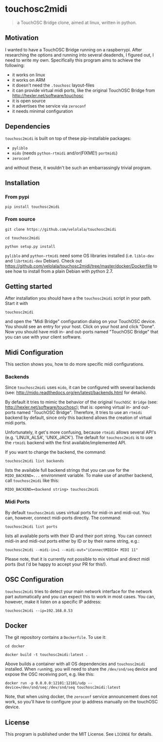 touchosc2midi
==============================================================
> a TouchOSC Bridge clone, aimed at linux, written in python.

Motivation
----------
I wanted to have a TouchOSC Bridge running on a raspberrypi. After researching the options and running into several
deadends, I figured out, I need to write my own. Specifically this program aims to achieve the following:

- it works on linux
- it works on ARM
- it doesn't need the `.touchosc` layout-files
- it can provide virtual midi ports, like the original TouchOSC Bridge from http://hexler.net/software/touchosc
- it is open source
- it advertises the service via `zeroconf`
- it needs minimal configuration

Dependencies
------------
`touchosc2midi` is built on top of these pip-installable packages:

- `pyliblo`
- `mido` (needs `python-rtmidi` and/or(FIXME!) `portmidi`)
- `zeroconf`

and without these, it wouldn't be such an embarrassingly trivial program.

Installation
------------

### From pypi

    pip install touchosc2midi

### From source

    git clone https://github.com/velolala/touchosc2midi

    cd touchosc2midi

    python setup.py install

`pyliblo` and `python-rtmidi` need some OS libraries installed (i.e. `liblo-dev` and `librtmidi-dev` Debian). Check out https://github.com/velolala/touchosc2midi/tree/master/docker/Dockerfile to see how to install from a plain Debian with python 2.7.

Getting started
---------------
After installation you should have a the `touchosc2midi` script in your path. Start it with

    touchosc2midi

and open the "Midi Bridge" configuration dialog on your TouchOSC device. You should see an entry for your host. Click on your host and click "Done". Now you should have midi in- and out-ports named "TouchOSC Bridge" that you can use with your client software.

Midi Configuration
------------------
This section shows you, how to do more specific midi configurations.

### Backends

Since `touchosc2midi` uses `mido`, it can be configured with several backends (see:
http://mido.readthedocs.org/en/latest/backends.html for details).

By default it tries to mimic the behavior of the original `TouchOSC Bridge` (see: http://hexler.net/software/touchosc); that is: opening virtual in- and out-ports named "TouchOSC Bridge". Therefore, it tries to use an `rtmidi` backend by default, since only this backend allows the creation of virtual midi ports.

Unfortunately, it get's more confusing, because `rtmidi` allows several API's (e.g. 'LINUX_ALSA', 'UNIX_JACK').
The default for `touchosc2midi` is to use the `rtmidi` backend with the first available/implemented API.

If you want to change the backend, the command:

    touchosc2midi list backends

lists the available full backend strings that you can use for the `MIDO_BACKEND=...` environment variable.
To make use of another backend, call `touchosc2midi` like this:

    MIDO_BACKEND=<backend string> touchosc2midi

### Midi Ports

By default `touchosc2midi` uses virtual ports for midi-in and midi-out. You can, however, connect midi-ports directly. The command:

    touchosc2midi list ports

lists all available ports with their ID and their port string. You can connect midi-in and midi-out ports either by ID or by their name string, e.g.:

    touchosc2midi --midi-in=1 --midi-out="iConnectMIDI4+ MIDI 11"

Please note, that it is currently not possible to mix virtual and direct midi ports (but I'd be happy to accept your PR for this!).

OSC Configuration
-----------------
`touchosc2midi` tries to detect your main network interface for the network part automatically and you can expect this to work in most cases. You can, however, make it listen on a specific IP address:

    touchosc2midi --ip=192.168.0.53

Docker
------

The git repository contains a `Dockerfile`. To use it:

    cd docker

    docker build -t touchosc2midi:latest .

Above builds a container with all OS dependencies and `touchosc2midi` installed. When `run`ning, you will need to share the `/dev/snd/seq` device and expose the OSC receiving port, e.g. like this:

    docker run -p 0.0.0.0:12101:12101/udp --device=/dev/snd/seq:/dev/snd/seq touchosc2midi:latest

Note, that when using docker, the `zeroconf` service announcement does not work, so you'll have to configure your ip address manually on the touchOSC device.


License
-------
This program is published under the MIT License. See `LICENSE` for details.
